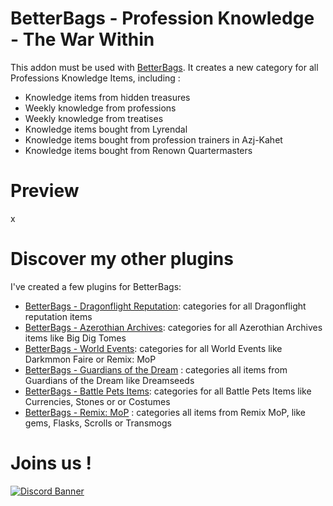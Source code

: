 # BetterBags - Profession Knowledge - The War Within
This addon must be used with [BetterBags](https://www.curseforge.com/wow/addons/better-bags). It creates a new category for all Professions Knowledge Items, including :

- Knowledge items from hidden treasures
- Weekly knowledge from professions
- Weekly knowledge from treatises
- Knowledge items bought from Lyrendal
- Knowledge items bought from profession trainers in Azj-Kahet
- Knowledge items bought from Renown Quartermasters


# Preview
x

# Discover my other plugins
I've created a few plugins for BetterBags:
- [BetterBags - Dragonflight Reputation](https://www.curseforge.com/wow/addons/betterbags-dragonfligh-reputation-insignia): categories for all Dragonflight reputation items
- [BetterBags - Azerothian Archives](https://www.curseforge.com/wow/addons/betterbags-azerothian-archives): categories for all Azerothian Archives items like Big Dig Tomes
- [BetterBags - World Events](https://www.curseforge.com/wow/addons/betterbags-world-events): categories for all World Events like Darkmmon Faire or Remix: MoP
- [BetterBags - Guardians of the Dream](https://www.curseforge.com/wow/addons/betterbags-guardians-of-the-dream) : categories all items from Guardians of the Dream like Dreamseeds
- [BetterBags - Battle Pets Items](https://www.curseforge.com/wow/addons/betterbags-battle-pet-items): categories for all Battle Pets Items like Currencies, Stones or or Costumes
- [BetterBags - Remix: MoP](https://www.curseforge.com/wow/addons/betterbags-remix-mop) : categories all items from Remix MoP, like gems, Flasks, Scrolls or Transmogs


# Joins us !
[![Discord Banner](https://i.imgur.com/ZsPCQn1.png)](https://discord.gg/a6DQuK8hV7)
